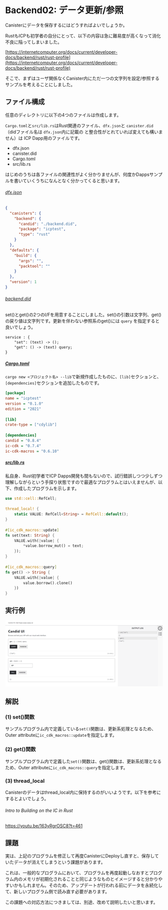 # Backend02: データ更新/参照

Canisterにデータを保存するにはどうすればよいでしょうか。

RustもICPも初学者の自分にとって、以下の内容は急に難易度が高くなって消化不良に陥ってしまいました。

[https://internetcomputer.org/docs/current/developer-docs/backend/rust/rust-profile](https://internetcomputer.org/docs/current/developer-docs/backend/rust/rust-profile)

そこで、まずはユーザ関係なくCanister内にただ一つの文字列を設定/参照するサンプルを考えることにしました。

## ファイル構成

任意のディレクトリに以下の4つのファイルは作成します。

`Cargo.toml`と`src/lib.rs`はRust関連のファイル、`dfx.json`と `canister.did` （didファイル名は `dfx.json`内に記載の と整合性がとれていれば変えても構いません）は ICP Dapp用のファイルです。

- dfx.json
- canister.did
- Cargo.toml
- src/lib.rs

はじめのうちは各ファイルの関連性がよく分かりませんが、何度かDappsサンプルを書いていくうちになんとなく分かってくると思います。

###### [dfx.json](https://github.com/toshio/icptest/blob/master/development/test0003_backend02_update/dfx.json)

```json
{
  "canisters": {
    "backend": {
      "candid": "./backend.did",
      "package": "icptest",
      "type": "rust"
    }
  },
  "defaults": {
    "build": {
      "args": "",
      "packtool": ""
    }
  },
  "version": 1
}
```

###### [backend.did](https://github.com/toshio/icptest/blob/master/development/test0003_backend02_update/backend.did)

set()とget()の2つのI/Fを用意することにしました。set()の引数は文字列、get()の戻り値は文字列です。更新を伴わない参照系のget()には `query` を指定すると良いでしょう。

```
service : {
    "set": (text) -> ();
    "get": () -> (text) query;
}
```

##### [Cargo.toml](https://github.com/toshio/icptest/blob/master/development/test0003_backend02_update/Cargo.toml)

`cargo new <プロジェクト名> --lib`で新規作成したものに、`[lib]`セクションと、`[dependencies]`セクションを追加したものです。

```ini
[package]
name = "icptest"
version = "0.1.0"
edition = "2021"

[lib]
crate-type = ["cdylib"]

[dependencies]
candid = "0.8.4"
ic-cdk = "0.7.4"
ic-cdk-macros = "0.6.10"
```

##### [src/lib.rs](https://github.com/toshio/icptest/blob/master/development/test0003_backend02_update/src/lib.rs)

私自身、Rust初学者でICP Dapps開発も間もないので、試行錯誤しつつ少しずつ理解しながらという手探り状態ですので最適なプログラムとはいえませんが、以下、作成したプログラムを示します。

```rust
use std::cell::RefCell;

thread_local! {
    static VALUE: RefCell<String> = RefCell::default();
}

#[ic_cdk_macros::update]
fn set(text: String) {
    VALUE.with(|value| {
        *value.borrow_mut() = text;
    });
}

#[ic_cdk_macros::query]
fn get() -> String {
    VALUE.with(|value| {
        value.borrow().clone()
    })
}
```

## 実行例

![](../.gitbook/assets/development/test0003_backend02_update/01_update.png)

## 解説

### (1) set()関数

サンプルプログラム内で定義している`set()`関数は、更新系処理となるため、Outer attributeに`ic_cdk_macros::update`を指定します。

### (2) get()関数

サンプルプログラム内で定義した`set()`関数は、get()関数は、更新系処理となるため、Outer attributeに`ic_cdk_macros::query`を指定します。

### (3) thread_local

Canisterのデータはthread_local内に保持するのがいいようです。以下を参考にするとよいでしょう。
###### Intro to Building on the IC in Rust

https://youtu.be/163yRgrOSC8?t=461

## 課題

実は、上記のプログラムを修正して再度CanisterにDeployし直すと、保存していたデータが消えてしまうという課題があります。

これは、一般的なプログラムにおいて、プログラムを再度起動しなおすとプログラム内のメモリが初期化されることと同じようなものとイメージすると分かりやすいかもしれません。そのため、アップデートが行われる前にデータを永続化して、新しいプログラム側で読み直す必要があります。

この課題への対応方法につきましては、別途、改めて説明したいと思います。

